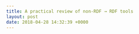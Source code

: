 ```yaml
---
title: A practical review of non-RDF → RDF tools
layout: post
date: 2018-04-28 14:32:39 +0000
---
```

